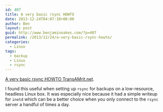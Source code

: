 ```yaml
---
id: 407
title: A very basic rsync HOWTO
date: 2013-12-24T04:07:10+00:00
author: Ben
layout: post
guid: http://www.benjaminoakes.com/?p=407
permalink: /2013/12/24/a-very-basic-rsync-howto/
categories:
  - Linux
tags:
  - backup
  - Linux
  - rsync
---
```

[A very basic rsync HOWTO TransAMrit.net](http://transamrit.net/docs/rsync/).

I found this useful when setting up `rsync` for backups on a low-resource, headless Linux box. It was especially nice because it had a simple writeup for `inetd` which can be a better choice when you only connect to the `rsync` server a handful of times a day.